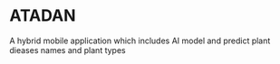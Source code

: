 # ATADAN
A hybrid mobile application which includes AI model and predict plant dieases names and plant types
